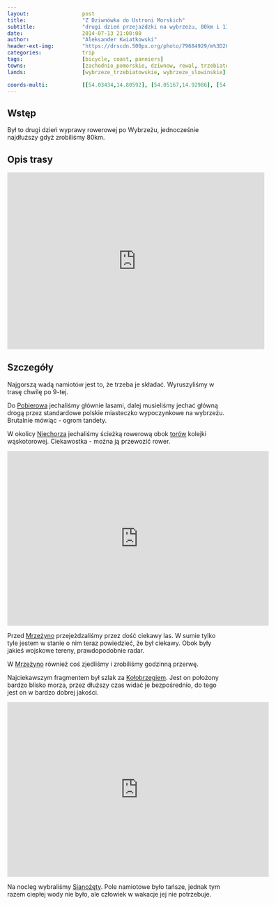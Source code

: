 ```yaml
---
layout:                 post
title:                  "Z Dziwnówka do Ustroni Morskich"
subtitle:               "drugi dzień przejażdzki na wybrzeżu, 80km i 11 godzin an rowerze"
date:                   2014-07-13 21:00:00
author:                 "Aleksander Kwiatkowski"
header-ext-img:         "https://drscdn.500px.org/photo/79684929/m%3D2048/cae4ae6b4f76c7a355d500bb5d2c0cff"
categories:             trip
tags:                   [bicycle, coast, panniers]
towns:                  [zachodnio_pomorskie, dziwnow, rewal, trzebiatow, kolobrzeg, ustronie_morskie]
lands:                  [wybrzeze_trzebiatowskie, wybrzeze_slowinskie]

coords-multi:           [[54.03434,14.80592], [54.05167,14.92986], [54.06044,14.93038], [54.09529,15.08127], [54.10002,15.17002], [54.14378,15.28932], [54.16419,15.47729], [54.17554,15.55969], [54.21039,15.72517]]
---
```


[vimeo-1]:               https://vimeo.com/103796121
[vimeo-2]:               https://vimeo.com/103808770  


[kolej]:                 http://www.kolej.rewal.pl/index.php?option=com_content&view=article&id=37&Itemid=192
[wiki-pobierowo]:        https://pl.wikipedia.org/wiki/Pobierowo
[wiki-niechorze]:        https://pl.wikipedia.org/wiki/Niechorze
[wiki-mrzezyno]:         https://pl.wikipedia.org/wiki/Mrze%C5%BCyno
[wiki-kolobrzeg]:        https://pl.wikipedia.org/wiki/Ko%C5%82obrzeg
[wiki-sianozety]:        https://pl.wikipedia.org/wiki/Siano%C5%BC%C4%99ty

Wstęp
-----

Był to drugi dzień wyprawy rowerowej po Wybrzeżu, jednocześnie najdłuższy gdyż
zrobiliśmy 80km.

Opis trasy
----------

<iframe height='405' width='590' frameborder='0' allowtransparency='true' scrolling='no' src='https://www.strava.com/activities/166527367/embed/0590408a1d27d5651bb635ea0c9377af765038c9'></iframe>

Szczegóły
---------

Najgorszą wadą namiotów jest to, że trzeba je składać. Wyruszyliśmy w trasę chwilę
po 9-tej.

Do [Pobierowa][wiki-pobierowo] jechaliśmy głównie lasami, dalej musieliśmy jechać
główną drogą przez standardowe polskie miasteczko wypoczynkowe na wybrzeżu.
Brutalnie mówiąc - ogrom tandety.

W okolicy [Niechorza][wiki-niechorze] jechaliśmy ścieżką rowerową obok [torów][kolej]
kolejki wąskotorowej. Ciekawostka - można ją przewozić rower.

<div class="vimeo"><iframe src='http://player.vimeo.com/video/103796121' width="600" height="400" frameborder="0" webkitAllowFullScreen mozallowfullscreen allowFullScreen> </iframe></div>

Przed [Mrzeżyno][wiki-mrzezyno] przejeżdzaliśmy przez dość ciekawy las. W sumie
tylko tyle jestem w stanie o nim teraz powiedzieć, że był ciekawy. Obok
były jakieś wojskowe tereny, prawdopodobnie radar.

W [Mrzeżyno][wiki-mrzezyno] również coś zjedliśmy i zrobiliśmy godzinną przerwę.

Najciekawszym fragmentem był szlak za [Kołobrzegiem][wiki-kolobrzeg]. Jest on
położony bardzo blisko morza, przez dłuższy czas widać je bezpośrednio, do tego
jest on w bardzo dobrej jakości.

<div class="vimeo"><iframe src='http://player.vimeo.com/video/103808770' width="600" height="400" frameborder="0" webkitAllowFullScreen mozallowfullscreen allowFullScreen> </iframe></div>

Na nocleg wybraliśmy [Sianożęty][wiki-sianozety]. Pole namiotowe było tańsze,
jednak tym razem ciepłej wody nie było, ale człowiek w wakacje jej nie potrzebuje.

